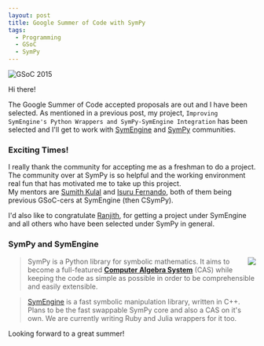 ```yaml
---
layout: post
title: Google Summer of Code with SymPy
tags:
  - Programming
  - GSoC
  - SymPy
---
```


![GSoC 2015](/assets/gsoc/GSOC2015.png)


Hi there! 

The Google Summer of Code accepted proposals are out and I have been selected. As mentioned in a previous post, my project, `Improving SymEngine's Python Wrappers and SymPy-SymEngine Integration` has been selected and I'll get to work with [SymEngine](https://github.com/symengine/symengine) and [SymPy](https://github.com/sympy/sympy) communities.

### Exciting Times!

I really thank the community for accepting me as a freshman to do a project. The community over at SymPy is so helpful and the working environment real fun that has motivated me to take up this project.<br/>
My mentors are [Sumith Kulal](https://github.com/sumith1896) and [Isuru Fernando](https://github.com/isuruf), both of them being previous GSoC-cers at SymEngine (then CSymPy).

I'd also like to congratulate [Ranjith](https://github.com/ranjithkumar007), for getting a project under SymEngine and all others who have been selected under SymPy in general.

### SymPy and SymEngine

<img style="float: right" src="/assets/gsoc/sympy.png">

> SymPy is a Python library for symbolic mathematics. It aims to become a full-featured **[Computer Algebra System](http://en.wikipedia.org/wiki/Computer_algebra_system)** (CAS) while keeping the code as simple as possible in order to be comprehensible and easily extensible.

> [SymEngine](https://github.com/sympy/symengine) is a fast symbolic manipulation library, written in C++.
Plans to be the fast swappable SymPy core and also a CAS on it's own. We are currently writing Ruby and Julia wrappers for it too.

Looking forward to a great summer!
